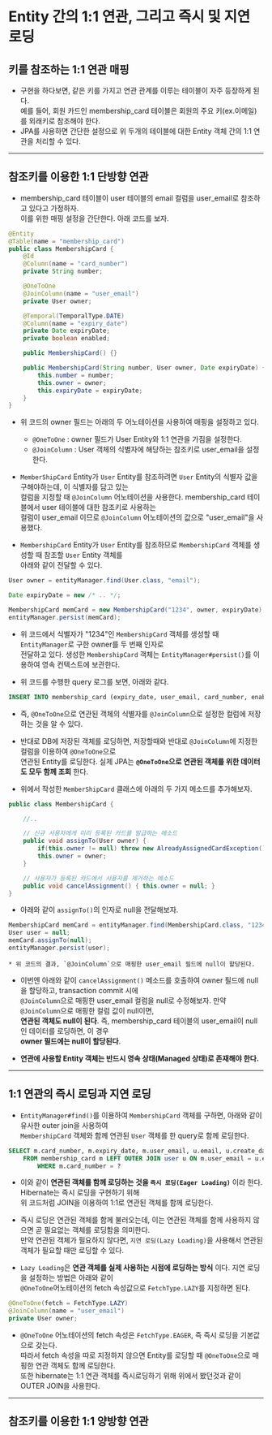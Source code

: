 <h1>Entity 간의 1:1 연관, 그리고 즉시 및 지연 로딩</h1>

<h2>키를 참조하는 1:1 연관 매핑</h2>

* 구현을 하다보면, 같은 키를 가지고 연관 관계를 이루는 테이블이 자주 등장하게 된다.   
  예를 들어, 회원 카드인 membership_card 테이블은 회원의 주요 키(ex.이메일) 를 외래키로 참조해야 한다.
* JPA를 사용하면 간단한 설정으로 위 두개의 테이블에 대한 Entity 객체 간의 1:1 연관을 처리할 수 있다.
<hr/>

<h2>참조키를 이용한 1:1 단방향 연관</h2>

* membership_card 테이블이 user 테이블의 email 컬럼을 user_email로 참조하고 있다고 가정하자.   
  이를 위한 매핑 설정을 간단한다. 아래 코드를 보자.
```java
@Entity
@Table(name = "membership_card")
public class MembershipCard {
    @Id
    @Column(name = "card_number")
    private String number;

    @OneToOne
    @JoinColumn(name = "user_email")
    private User owner;

    @Temporal(TemporalType.DATE)
    @Column(name = "expiry_date")
    private Date expiryDate;
    private boolean enabled;

    public MembershipCard() {}

    public MembershipCard(String number, User owner, Date expiryDate) {
        this.number = number;
        this.owner = owner;
        this.expiryDate = expiryDate;
    }
}
```

* 위 코드의 owner 필드는 아래의 두 어노테이션을 사용하여 매핑을 설정하고 있다.
  * `@OneToOne` : owner 필드가 User Entity와 1:1 연관을 가짐을 설정한다.
  * `@JoinColumn` : User 객체의 식별자에 해당하는 참조키로 user_email을 설정한다.

* `MemberShipCard` Entity가 `User` Entity를 참조하려면 `User` Entity의 식별자 값을 구해야하는데, 이 식별자를 담고 있는   
  컬럼을 지정할 때 `@JoinColumn` 어노테이션을 사용한다. membership_card 테이블에서 user 테이블에 대한 참조키로 사용하는   
  컬럼이 user_email 이므로 `@JoinColumn` 어노테이션의 값으로 "user_email"을 사용했다.

* `MembershipCard` Entity가 `User` Entity를 참조하므로 `MembershipCard` 객체를 생성할 때 참조할 `User` Entity 객체를   
  아래와 같이 전달할 수 있다.
```java
User owner = entityManager.find(User.class, "email");

Date expiryDate = new /* .. */;

MembershipCard memCard = new MembershipCard("1234", owner, expiryDate);
entityManager.persist(memCard);
```
  * 위 코드에서 식별자가 "1234"인 `MembershipCard` 객체를 생성할 때 `EntityManager`로 구한 owner를 두 번째 인자로   
    전달하고 있다. 생성한 `MembershipCard` 객체는 `EntityManager#persist()`를 이용하여 영속 컨텍스트에 보관한다.

* 위 코드를 수행한 query 로그를 보면, 아래와 같다.
```sql
INSERT INTO membership_card (expiry_date, user_email, card_number, enabled) VALUES (?,?,?,?);
```
  * 즉, `@OneToOne`으로 연관된 객체의 식별자를 `@JoinColumn`으로 설정한 컬럼에 저장하는 것을 알 수 있다.

* 반대로 DB에 저장된 객체를 로딩하면, 저장할때와 반대로 `@JoinColumn`에 지정한 컬럼을 이용하여 `@OneToOne`으로   
  연관된 Entity를 로딩한다. 실제 JPA는 __`@OneToOne`으로 연관된 객체를 위한 데이터도 모두 함께 조회__ 한다.

* 위에서 작성한 `MemberShipCard` 클래스에 아래의 두 가지 메소드를 추가해보자.
```java
public class MembershipCard {

    //..

    // 신규 사용자에게 미리 등록된 카드를 발급하는 메소드
    public void assignTo(User owner) {
        if(this.owner != null) throw new AlreadyAssignedCardException();
        this.owner = owner;
    }

    // 사용자가 등록된 카드에서 사용자를 제거하는 메소드
    public void cancelAssignment() { this.owner = null; }
}
```

  * 아래와 같이 `assignTo()`의 인자로 null을 전달해보자.
  ```java
  MembershipCard memCard = entityManager.find(MembershipCard.class, "1234");
  User user = null;
  memCard.assignTo(null);
  entityManager.persist(user);
  ```
    * 위 코드의 결과, `@JoinColumn`으로 매핑한 user_email 필드에 null이 할당된다.
  * 이번엔 아래와 같이 `cancelAssignment()` 메소드를 호출하여 owner 필드에 null을 할당하고, transaction commit 시에   
    `@JoinColumn`으로 매핑한 user_email 컬럼을 null로 수정해보자. 만약 `@JoinColumn`으로 매핑한 컬럼 값이 null이면,   
    __연관된 객체도 null이 된다__. 즉, membership_card 테이블의 user_email이 null인 데이터를 로딩하면, 이 경우   
    __owner 필드에는 null이 할당된다__.

* __연관에 사용할 Entity 객체는 반드시 영속 상태(Managed 상태)로 존재해야 한다.__
<hr/>

<h2>1:1 연관의 즉시 로딩과 지연 로딩</h2>

* `EntityManager#find()`를 이용하여 `MembershipCard` 객체를 구하면, 아래와 같이 유사한 outer join을 사용하여   
  `MembershipCard` 객체와 함께 연관된 `User` 객체를 한 query로 함께 로딩한다.
```sql
SELECT m.card_number, m.expiry_date, m.user_email, u.email, u.create_date, u.name
    FROM membership_card m LEFT OUTER JOIN user u ON m.user_email = u.email
        WHERE m.card_number = ?
```
  * 이와 같이 __연관된 객체를 함께 로딩하는 것을 `즉시 로딩(Eager Loading)`__ 이라 한다. Hibernate는 즉시 로딩을 구현하기 위해   
    위 코드처럼 JOIN을 이용하여 1:1로 연관된 객체를 함께 로딩한다.
  * 즉시 로딩은 연관된 객체를 함께 불러오는데, 이는 연관된 객체를 함께 사용하지 않으면 곧 필요없는 객체를 로딩함을 의미한다.   
    만약 연관된 객체가 필요하지 않다면, `지연 로딩(Lazy Loading)`을 사용해서 연관된 객체가 필요할 때만 로딩할 수 있다.

* `Lazy Loading`은 __연관 객체를 실제 사용하는 시점에 로딩하는 방식__ 이다. 지연 로딩을 설정하는 방법은 아래와 같이   
  `@OneToOne`어노테이션의 fetch 속성값으로 `FetchType.LAZY`를 지정하면 된다.
```java
@OneToOne(fetch = FetchType.LAZY)
@JoinColumn(name = "user_email")
private User owner;
```

* `@OneToOne` 어노테이션의 fetch 속성은 `FetchType.EAGER`, 즉 즉시 로딩을 기본값으로 갖는다.   
  따라서 fetch 속성을 따로 지정하지 않으면 Entity를 로딩할 때 `@OneToOne`으로 매핑한 연관 객체도 함께 로딩한다.   
  또한 hibernate는 1:1 연관 객체를 즉시로딩하기 위해 위에서 봤던것과 같이 OUTER JOIN을 사용한다.
<hr/>

<h2>참조키를 이용한 1:1 양방향 연관</h2>

